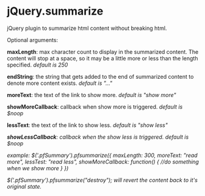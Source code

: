 jQuery.summarize
================
jQuery plugin to summarize html content without breaking html.

Optional arguments:

<b>maxLength</b>: max character count to display in the summarized content. The content will stop at a space, so it may be a little more or less than the length specified. <i>default is 250</i>

<b>endString</b>: the string that gets added to the end of summarized content to denote more content exists. <i>default is "..."</i>

<b>moreText</b>: the text of the link to show more. <i>default is "show more"</i>

<b>showMoreCallback</b>: callback when show more is triggered. <i>default is $noop</i>

<b>lessText</b>: the text of the link to show less.  <i>default is "show less"<i>

<b>showLessCallback</b>: callback when the show less is triggered. <i>default is $noop</i>

example:
$('.pfSummary').pfsummarize({ maxLength: 300, moreText: "read more", lessTest: "read less", showMoreCallback: function() {
    //do something when we show more
  }
})


$('.pfSummary').pfsummarize("destroy"); will revert the content back to it's original state.

